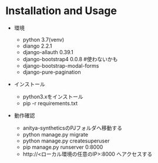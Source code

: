 # Installation and Usage

* 環境
    * python 3.7(venv)
    * diango 2.2.1
    * django-allauth 0.39.1
    * django-bootstrap4 0.0.8 #使わないかも
    * django-bootstrap-modal-forms
    * django-pure-pagination

* インストール
    * python3.xをインストール
    * pip -r requirements.txt
    
* 動作確認
    * anitya-syntheticsのPJフォルダへ移動する
    * python manage.py migrate
    * python manage.py createsuperuser
    * pip manage.py runserver 0:8000
    * http://<ローカル環境の任意のIP>:8000 へアクセスする
